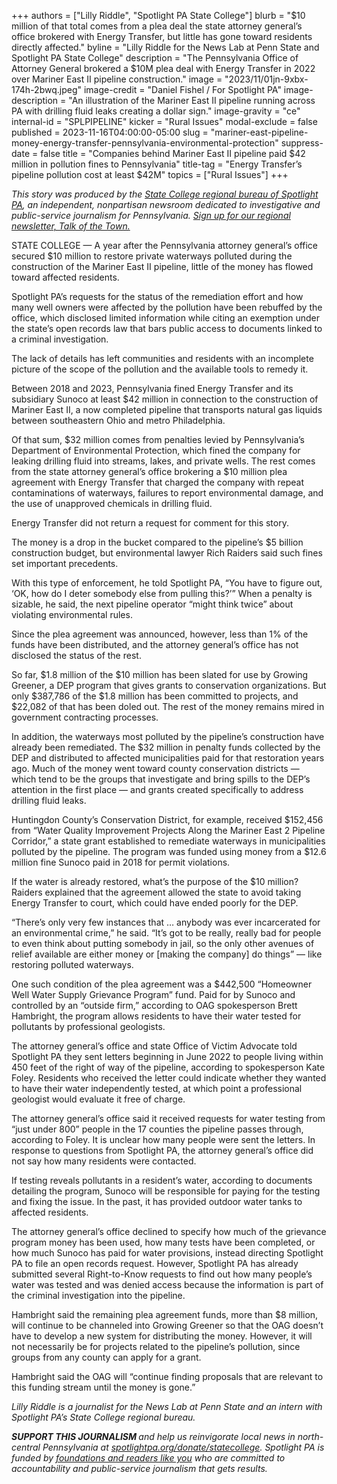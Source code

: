 +++
authors = ["Lilly Riddle", "Spotlight PA State College"]
blurb = "$10 million of that total comes from a plea deal the state attorney general’s office brokered with Energy Transfer, but little has gone toward residents directly affected."
byline = "Lilly Riddle for the News Lab at Penn State and Spotlight PA State College"
description = "The Pennsylvania Office of Attorney General brokered a $10M plea deal with Energy Transfer in 2022 over Mariner East II pipeline construction."
image = "2023/11/01jn-9xbx-174h-2bwq.jpeg"
image-credit = "Daniel Fishel / For Spotlight PA"
image-description = "An illustration of the Mariner East II pipeline running across PA with drilling fluid leaks creating a dollar sign."
image-gravity = "ce"
internal-id = "SPLPIPELINE"
kicker = "Rural Issues"
modal-exclude = false
published = 2023-11-16T04:00:00-05:00
slug = "mariner-east-pipeline-money-energy-transfer-pennsylvania-environmental-protection"
suppress-date = false
title = "Companies behind Mariner East II pipeline paid $42 million in pollution fines to Pennsylvania"
title-tag = "Energy Transfer’s pipeline pollution cost at least $42M"
topics = ["Rural Issues"]
+++

<em>This story was produced by the </em><a href="https://www.spotlightpa.org/statecollege"><em>State College regional bureau of Spotlight PA</em></a><em>, an independent, nonpartisan newsroom dedicated to investigative and public-service journalism for Pennsylvania. </em><a href="https://www.spotlightpa.org/newsletters/talkofthetown"><em>Sign up for our regional newsletter, Talk of the Town.</em></a>

STATE COLLEGE — A year after the Pennsylvania attorney general’s office secured $10 million to restore private waterways polluted during the construction of the Mariner East II pipeline, little of the money has flowed toward affected residents.

Spotlight PA’s requests for the status of the remediation effort and how many well owners were affected by the pollution have been rebuffed by the office, which disclosed limited information while citing an exemption under the state’s open records law that bars public access to documents linked to a criminal investigation.

The lack of details has left communities and residents with an incomplete picture of the scope of the pollution and the available tools to remedy it.

Between 2018 and 2023, Pennsylvania fined Energy Transfer and its subsidiary Sunoco at least $42 million in connection to the construction of Mariner East II, a now completed pipeline that transports natural gas liquids between southeastern Ohio and metro Philadelphia.

Of that sum, $32 million comes from penalties levied by Pennsylvania’s Department of Environmental Protection, which fined the company for leaking drilling fluid into streams, lakes, and private wells. The rest comes from the state attorney general’s office brokering a $10 million plea agreement with Energy Transfer that charged the company with repeat contaminations of waterways, failures to report environmental damage, and the use of unapproved chemicals in drilling fluid.

Energy Transfer did not return a request for comment for this story.

<script src="https://www.spotlightpa.org/embed.js" async></script><div data-spl-embed-version="1" data-spl-src="https://www.spotlightpa.org/embeds/newsletter/?cta=Sign%20up%20for%20our%20new%20regional%20newsletter%2C%20%3Cb%3ETalk%20of%20the%20Town%3C%2Fb%3E%2C%20and%20get%20all%20the%20news%20and%20notes%20from%20State%20College%20and%20north-central%20PA.&button=Sign%20Up%20Now&preselect=state_college&eyebrow=DON'T%20MISS%20A%20BEAT"></div>

The money is a drop in the bucket compared to the pipeline’s $5 billion construction budget, but environmental lawyer Rich Raiders said such fines set important precedents.

With this type of enforcement, he told Spotlight PA, “You have to figure out, ‘OK, how do I deter somebody else from pulling this?’” When a penalty is sizable, he said, the next pipeline operator “might think twice” about violating environmental rules.

Since the plea agreement was announced, however, less than 1% of the funds have been distributed, and the attorney general’s office has not disclosed the status of the rest.

So far, $1.8 million of the $10 million has been slated for use by Growing Greener, a DEP program that gives grants to conservation organizations. But only $387,786 of the $1.8 million has been committed to projects, and $22,082 of that has been doled out. The rest of the money remains mired in government contracting processes.

In addition, the waterways most polluted by the pipeline’s construction have already been remediated. The $32 million in penalty funds collected by the DEP and distributed to affected municipalities paid for that restoration years ago. Much of the money went toward county conservation districts — which tend to be the groups that investigate and bring spills to the DEP’s attention in the first place — and grants created specifically to address drilling fluid leaks.

Huntingdon County’s Conservation District, for example, received $152,456 from “Water Quality Improvement Projects Along the Mariner East 2 Pipeline Corridor,” a state grant established to remediate waterways in municipalities polluted by the pipeline. The program was funded using money from a $12.6 million fine Sunoco paid in 2018 for permit violations.

If the water is already restored, what’s the purpose of the $10 million? Raiders explained that the agreement allowed the state to avoid taking Energy Transfer to court, which could have ended poorly for the DEP.

“There’s only very few instances that … anybody was ever incarcerated for an environmental crime,” he said. “It’s got to be really, really bad for people to even think about putting somebody in jail, so the only other avenues of relief available are either money or \[making the company\] do things” — like restoring polluted waterways.

<script src="https://www.spotlightpa.org/embed.js" async></script><div data-spl-embed-version="1" data-spl-src="https://www.spotlightpa.org/embeds/donate/"></div>

One such condition of the plea agreement was a $442,500 “Homeowner Well Water Supply Grievance Program” fund. Paid for by Sunoco and controlled by an “outside firm,” according to OAG spokesperson Brett Hambright, the program allows residents to have their water tested for pollutants by professional geologists.

The attorney general’s office and state Office of Victim Advocate told Spotlight PA they sent letters beginning in June 2022 to people living within 450 feet of the right of way of the pipeline, according to spokesperson Kate Foley. Residents who received the letter could indicate whether they wanted to have their water independently tested, at which point a professional geologist would evaluate it free of charge.

The attorney general’s office said it received requests for water testing from “just under 800” people in the 17 counties the pipeline passes through, according to Foley. It is unclear how many people were sent the letters. In response to questions from Spotlight PA, the attorney general’s office did not say how many residents were contacted.

If testing reveals pollutants in a resident’s water, according to documents detailing the program, Sunoco will be responsible for paying for the testing and fixing the issue. In the past, it has provided outdoor water tanks to affected residents.

The attorney general’s office declined to specify how much of the grievance program money has been used, how many tests have been completed, or how much Sunoco has paid for water provisions, instead directing Spotlight PA to file an open records request. However, Spotlight PA has already submitted several Right-to-Know requests to find out how many people’s water was tested and was denied access because the information is part of the criminal investigation into the pipeline.

Hambright said the remaining plea agreement funds, more than $8 million, will continue to be channeled into Growing Greener so that the OAG doesn’t have to develop a new system for distributing the money. However, it will not necessarily be for projects related to the pipeline’s pollution, since groups from any county can apply for a grant.

Hambright said the OAG will “continue finding proposals that are relevant to this funding stream until the money is gone.”

<script src="https://www.spotlightpa.org/embed.js" async></script><div data-spl-embed-version="1" data-spl-src="https://www.spotlightpa.org/embeds/tips/?tip_text=Did%20the%20Mariner%20East%20II%20pipeline%20construction%20affect%20your%20water%3F%20We%20want%20to%20hear%20from%20you."></div>

<em>Lilly Riddle is a journalist for the News Lab at Penn State and an intern with Spotlight PA’s State College regional bureau.</em>

<strong><em>SUPPORT THIS JOURNALISM </em></strong><em>and help us reinvigorate local news in north-central Pennsylvania at </em><a href="https://www.spotlightpa.org/donate/statecollege"><em>spotlightpa.org/donate/statecollege</em></a><em>. Spotlight PA is funded by </em><a href="https://www.spotlightpa.org/support"><em>foundations and readers like you</em></a><em> who are committed to accountability and public-service journalism that gets results.</em>

